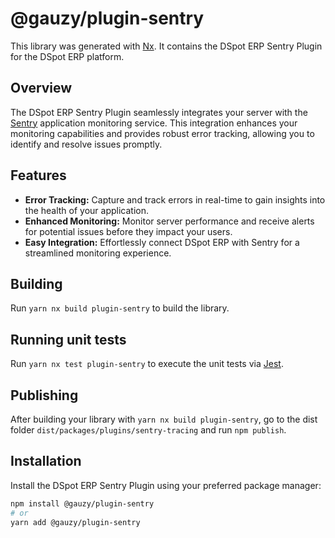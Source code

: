 # @gauzy/plugin-sentry

This library was generated with [Nx](https://nx.dev). It contains the DSpot ERP Sentry Plugin for the DSpot ERP platform.

## Overview

The DSpot ERP Sentry Plugin seamlessly integrates your server with the [Sentry](https://sentry.io/) application monitoring service. This integration enhances your monitoring capabilities and provides robust error tracking, allowing you to identify and resolve issues promptly.

## Features

-   **Error Tracking:** Capture and track errors in real-time to gain insights into the health of your application.
-   **Enhanced Monitoring:** Monitor server performance and receive alerts for potential issues before they impact your users.
-   **Easy Integration:** Effortlessly connect DSpot ERP with Sentry for a streamlined monitoring experience.

## Building

Run `yarn nx build plugin-sentry` to build the library.

## Running unit tests

Run `yarn nx test plugin-sentry` to execute the unit tests via [Jest](https://jestjs.io).

## Publishing

After building your library with `yarn nx build plugin-sentry`, go to the dist folder `dist/packages/plugins/sentry-tracing` and run `npm publish`.

## Installation

Install the DSpot ERP Sentry Plugin using your preferred package manager:

```bash
npm install @gauzy/plugin-sentry
# or
yarn add @gauzy/plugin-sentry
```
